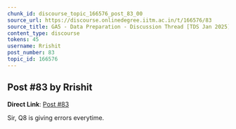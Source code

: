```yaml
---
chunk_id: discourse_topic_166576_post_83_00
source_url: https://discourse.onlinedegree.iitm.ac.in/t/166576/83
source_title: GA5 - Data Preparation - Discussion Thread [TDS Jan 2025]
content_type: discourse
tokens: 45
username: Rrishit
post_number: 83
topic_id: 166576
---
```


## Post #83 by Rrishit

**Direct Link**: [Post #83](https://discourse.onlinedegree.iitm.ac.in/t/166576/83)

Sir, Q8 is giving errors everytime.

